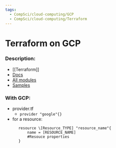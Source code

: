 ```yaml
---
tags:
  - CompSci/cloud-computing/GCP
  - CompSci/cloud-computing/Terraform
---
```

# Terraform on GCP
### Description:
- [[Terraform]]
- [Docs](https://cloud.google.com/docs/terraform)
- [All modules](https://registry.terraform.io/providers/hashicorp/google/latest/docs)
- [Samples](https://github.com/orgs/terraform-google-modules/repositories)
### With GCP:
- provider.tf
	- `provider "google"{}`
- for a resource:
```
	  resource \[Resource_TYPE] "resource_name"{
		  name = [RESOURCE_NAME]
		  #Resouce properties
	  } 
```